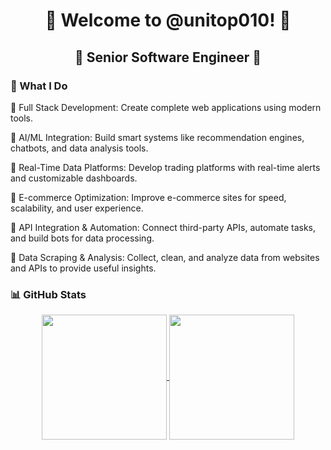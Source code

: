 <h1 align="center" title="...and I'm happy to see you here :)">👋 Welcome to @unitop010! 👋</a></h1>

<h2 align="center">🏅 Senior Software Engineer 🏅</h2>

<h3>📌 What I Do </h3>
🌱 Full Stack Development: Create complete web applications using modern tools.

🌱 AI/ML Integration: Build smart systems like recommendation engines, chatbots, and data analysis tools.

🌱 Real-Time Data Platforms: Develop trading platforms with real-time alerts and customizable dashboards.

🌱 E-commerce Optimization: Improve e-commerce sites for speed, scalability, and user experience.

🌱 API Integration & Automation: Connect third-party APIs, automate tasks, and build bots for data processing.

🌱 Data Scraping & Analysis: Collect, clean, and analyze data from websites and APIs to provide useful insights.
<br/>  
<h3>📊 GitHub Stats</h3>
<p align="center">
  <a href="https://github.com/OnlyForward0613/github-readme-stats">
    <img height=200 align="center" src="https://github-readme-stats-cg8z.vercel.app/api?username=unitop010&count_private=true&include_all_commits=true&show_icons=true&theme=react&card_width=350" />
  </a>
  <a href="https://github.com/OnlyForward0613/convoychat">
    <img height=200 align="center" src="https://github-readme-stats-cg8z.vercel.app/api/top-langs?username=unitop010&layout=compact&langs_count=8&card_width=350&theme=react" />
  </a>
</p>

